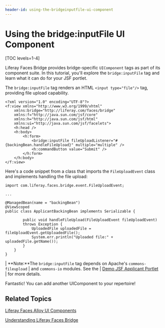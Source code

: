 ```yaml
---
header-id: using-the-bridgeinputfile-ui-component
---
```


# Using the bridge:inputFile UI Component

[TOC levels=1-4]

Liferay Faces Bridge provides bridge-specific `UIComponent` tags as part of its
component suite. In this tutorial, you'll explore the `bridge:inputFile` tag and
learn what it can do for your JSF portlet. 

The `bridge:inputFile` tag renders an HTML `<input type="file"/>` tag, providing
file upload capability. 

    <?xml version="1.0" encoding="UTF-8"?>
    <f:view xmlns="http://www.w3.org/1999/xhtml"
        xmlns:bridge="http://liferay.com/faces/bridge"
        xmlns:f="http://java.sun.com/jsf/core"
        xmlns:h="http://java.sun.com/jsf/html"
        xmlns:ui="http://java.sun.com/jsf/facelets">
        <h:head />
        <h:body>
            <h:form>
                <bridge:inputFile fileUploadListener="#{backingBean.handleFileUpload}" multiple="multiple" />
                <h:commandButton value="Submit" />
            </h:form>
        </h:body>
    </f:view>

Here's a code snippet from a class that imports the `FileUploadEvent` class and
implements handling the file upload: 

    import com.liferay.faces.bridge.event.FileUploadEvent;

    ...

    @ManagedBean(name = "backingBean")
    @ViewScoped
    public class ApplicantBackingBean implements Serializable {

            public void handleFileUpload(FileUploadEvent fileUploadEvent)
            throws Exception {
                UploadedFile uploadedFile = fileUploadEvent.getUploadedFile();
                System.err.println("Uploaded file:" + uploadedFile.getName());
            }
        }
    }

|  **Note:**The `bridge:inputFile` tag depends on Apache's `commons-fileupload`
|  and `commons-io` modules. See the
|  [Demo JSF Applicant Portlet](http://www.liferay.com/community/liferay-projects/liferay-faces/demos#jsf-applicant-portlet)
|  for more details.

Fantastic! You can add another UIComponent to your repertoire! 

## Related Topics

[Liferay Faces Alloy UI Components](/docs/6-2/tutorials/-/knowledge_base/t/liferay-faces-alloy-ui-components)

[Understanding Liferay Faces Bridge](/docs/6-2/tutorials/-/knowledge_base/t/understanding-liferay-faces-bridge)
